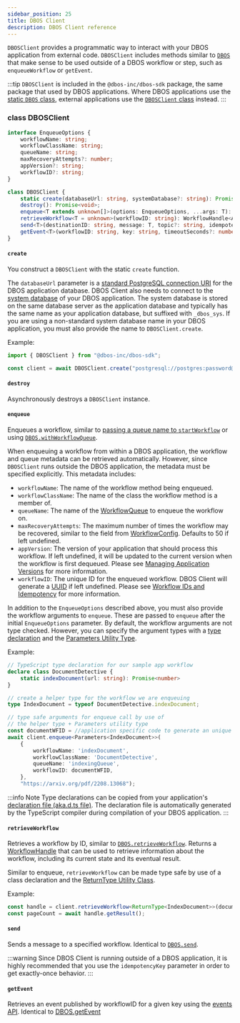 ```yaml
---
sidebar_position: 25
title: DBOS Client
description: DBOS Client reference
---
```


`DBOSClient` provides a programmatic way to interact with your DBOS application from external code.
`DBOSClient` includes methods similar to [`DBOS`](../reference/transactapi/dbos-class.md)
that make sense to be used outside of a DBOS workflow or step, such as `enqueueWorkflow` or `getEvent`.

:::tip
`DBOSClient` is included in the `@dbos-inc/dbos-sdk` package, the same package that used by DBOS applications.
Where DBOS applications use the [static `DBOS` class](../reference/transactapi/dbos-class.md),
external applications use the [`DBOSClient` class](../reference/client.md) instead.
:::


### class DBOSClient

```ts
interface EnqueueOptions {
    workflowName: string;
    workflowClassName: string;
    queueName: string;
    maxRecoveryAttempts?: number;
    appVersion?: string;
    workflowID?: string;
}

class DBOSClient {
    static create(databaseUrl: string, systemDatabase?: string): Promise<DBOSClient>;
    destroy(): Promise<void>;
    enqueue<T extends unknown[]>(options: EnqueueOptions, ...args: T): Promise<void>;
    retrieveWorkflow<T = unknown>(workflowID: string): WorkflowHandle<Awaited<T>>;
    send<T>(destinationID: string, message: T, topic?: string, idempotencyKey?: string): Promise<void>;
    getEvent<T>(workflowID: string, key: string, timeoutSeconds?: number): Promise<T | null>;
}
```

#### `create`

You construct a `DBOSClient` with the static `create` function. 

The `databaseUrl` parameter is a [standard PostgreSQL connection URI](https://www.postgresql.org/docs/current/libpq-connect.html#LIBPQ-CONNSTRING-URIS)
for the DBOS application database.
DBOS Client also needs to connect to the [system database](../../explanations/system-tables.md) of your DBOS application.
The system database is stored on the same database server as the application database and typically has the same name as your application database, but suffixed with `_dbos_sys`. 
If you are using a non-standard system database name in your DBOS application, you must also provide the name to `DBOSClient.create`.

Example: 

```ts
import { DBOSClient } from "@dbos-inc/dbos-sdk";

const client = await DBOSClient.create("postgresql://postgres:password@localhost:5432/my_app_db");
```

#### `destroy`

Asynchronously destroys a `DBOSClient` instance.

#### `enqueue`

Enqueues a workflow, similar to [passing a queue name to `startWorkflow`](./transactapi/dbos-class.md#starting-background-workflows)
or using [`DBOS.withWorkflowQueue`](./transactapi/dbos-class.md#using-workflow-queues).

When enqueuing a workflow from within a DBOS application, the workflow and queue metadata can be retrieved automatically.
However, since `DBOSClient` runs outside the DBOS application, the metadata must be specified explicitly.
This metadata includes:

* `workflowName`: The name of the workflow method being enqueued.
* `workflowClassName`: The name of the class the workflow method is a member of.
* `queueName`: The name of the [WorkflowQueue](./transactapi/workflow-queues#class-workflowqueue) to enqueue the workflow on.
* `maxRecoveryAttempts`: The maximum number of times the workflow may be recovered, similar to the field from [WorkflowConfig](./transactapi/dbos-class#workflow-configuration). Defaults to 50 if left undefined.
* `appVersion`: The version of your application that should process this workflow. If left undefined, it will be updated to the current version when the workflow is first dequeued. Please see [Managing Application Versions](../../production/self-hosting/workflow-recovery#managing-application-versions) for more information.
* `workflowID`: The unique ID for the enqueued workflow. DBOS Client will generate a [UUID](https://en.wikipedia.org/wiki/Universally_unique_identifier) if left undefined. Please see [Workflow IDs and Idempotency](../tutorials/workflow-tutorial#workflow-ids-and-idempotency) for more information.

In addition to the `EnqueueOptions` described above, you must also provide the workflow arguments to `enqueue`. 
These are passed to `enqueue` after the initial `EnqueueOptions` parameter.
By default, the workflow arguments are not type checked. 
However, you can specify the argument types with a [type declaration](https://www.typescriptlang.org/docs/handbook/declaration-files/by-example.html) 
and the [Parameters Utility Type](https://www.typescriptlang.org/docs/handbook/utility-types.html#parameterstype).

Example:

```ts
// TypeScript type declaration for our sample app workflow
declare class DocumentDetective {
    static indexDocument(url: string): Promise<number>
}

// create a helper type for the workflow we are enqueuing 
type IndexDocument = typeof DocumentDetective.indexDocument;

// type safe arguments for enqueue call by use of 
// the helper type + Parameters utility type
const documentWFID = //application specific code to generate an unique ID
await client.enqueue<Parameters<IndexDocument>>(
    {
        workflowName: 'indexDocument',
        workflowClassName: 'DocumentDetective',
        queueName: 'indexingQueue',
        workflowID: documentWFID,
    }, 
    "https://arxiv.org/pdf/2208.13068");
```

:::info Note 
Type declarations can be copied from your application's [declaration file (aka.d.ts file)](https://www.typescriptlang.org/docs/handbook/declaration-files/introduction.html).
The declaration file is automatically generated by the TypeScript compiler during compilation of your DBOS application.
::: 


#### `retrieveWorkflow`

Retrieves a workflow by ID, similar to [`DBOS.retrieveWorkflow`](./transactapi/dbos-class#dbosretrieveworkflow).
Returns a [WorkflowHandle](./transactapi/workflow-handles) that can be used to retrieve information about the workflow, 
including its current state and its eventual result.

Similar to enqueue, `retrieveWorkflow` can be made type safe by use of a class declaration
and the [ReturnType Utility Class](https://www.typescriptlang.org/docs/handbook/utility-types.html#returntypetype).

Example:

```ts
const handle = client.retrieveWorkflow<ReturnType<IndexDocument>>(documentWFID);
const pageCount = await handle.getResult();
```

#### `send`

Sends a message to a specified workflow. Identical to [`DBOS.send`](./transactapi/dbos-class#dbossend).

:::warning
Since DBOS Client is running outside of a DBOS application, 
it is highly recommended that you use the `idempotencyKey` parameter in order to get exactly-once behavior.
:::

#### `getEvent`

Retrieves an event published by workflowID for a given key using the [events API](../tutorials/workflow-tutorial#workflow-events).
Identical to [DBOS.getEvent](./transactapi/dbos-class#dbosgetevent)

